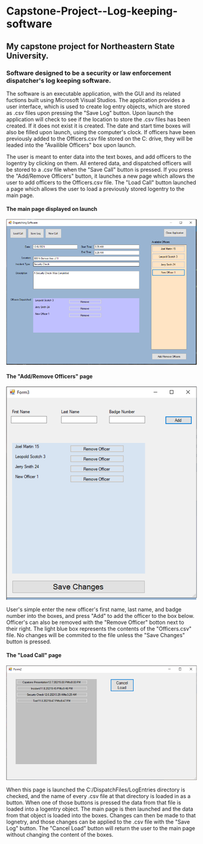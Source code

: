 # Capstone-Project--Log-keeping-software

## My capstone project for Northeastern State University. 

### Software designed to be a security or law enforcement dispatcher's log keeping software.

The software is an executable application, with the GUI and its related fuctions built using Microsoft Visual Studios. The application provides a user interface, which is used to create log entry objects, which are stored as .csv files upon pressing the "Save Log" button. Upon launch the application will check to see if the location to store the .csv files has been created. If it does not exist it is created. The date and start time boxes will also be filled upon launch, using the computer's clock. If officers have been previously added to the Officers.csv file stored on the C: drive, they will be leaded into the "Availible Officers" box upon launch. 

The user is meant to enter data into the text boxes, and add officers to the logentry by clicking on them. All entered data, and dispatched officers will be stored to a .csv file when the "Save Call" button is pressed.  If you press the "Add/Remove Officers" button, it launches a new page which allows the user to add officers to the Officers.csv file. The "Load Call" button launched a page which allows the user to load a previously stored logentry to the main page.

#### The main page displayed on launch

![Image of the Main Page](Images/MainPage.png)

#### The "Add/Remove Officers" page

![Add Officers page](Images/AddOfficersPage.png)

User's simple enter the new officer's first name, last name, and badge number into the boxes, and press "Add" to add the officer to the box below. Officer's can also be removed with the "Remove Officer" botton next to their right. The light blue box represents the contents of the "Officers.csv" file. No changes will be commited to the file unless the "Save Changes" button is pressed. 

#### The "Load Call" page

![Load Call Page](Images/LoadPage.png)

When this page is launched the C:/DispatchFiles/LogEntries directory is checked, and the name of every .csv file at that directory is loaded in as a button. When one of those buttons is pressed the data from that file is loaded into a logentry object. The main page is then launched and the data from that object is loaded into the boxes. Changes can then be made to that lognetry, and those changes can be applied to the .csv file with the "Save Log" button. The "Cancel Load" button will return the user to the main page without changing the content of the boxes.
